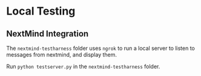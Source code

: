 # Local Testing
## NextMind Integration
The `nextmind-testharness` folder uses `ngrok` to run a local server to listen to messages from nextmind, and display them.

Run `python testserver.py` in the `nextmind-testharness` folder.